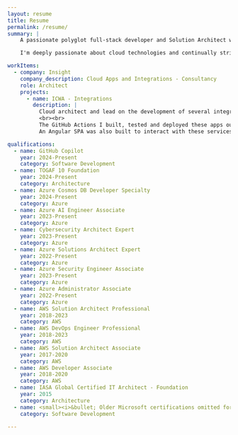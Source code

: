 ```yaml
---
layout: resume
title: Resume
permalink: /resume/
summary: |
    A passionate polyglot full-stack developer and Solution Architect with over 25 years of development experience, specializing in scalable, high-performant cloud solutions across diverse industries. I've led the architecture and development of numerous cloud-based projects, notably an Azure integration project for an Australian government organization that had to handle vast volumes of streaming data, which needed to be accurately ingested and reported on, with life-critical implications. This involved meeting demanding throughput requirements, while ensuring all functional and remaining non-functional requirements are met.<br><br>

    I'm deeply passionate about cloud technologies and continually striving to enhance my knowledge and skills in this field, as demonstrated by the numerous certifications I've earned across both Azure and AWS. I've built DevOps pipelines for the projects I've worked on, including those that provision all necessary cloud resources (via Infrastructure-as-Code), as well as pipelines for building, testing, and deploying developed applications. Throughout, ensuring adherence to the pillars of the Well-Architected Framework, delivering secure, reliable, performant, cost-effective, and resilient systems. Most of my experience has been in software development, where I adhere to a TDD approach that fosters decoupled, testable, and maintainable SOLID code.<br><br>

workItems:
  - company: Insight
    company_description: Cloud Apps and Integrations - Consultancy
    role: Architect
    projects:
      - name: ICWA - Integrations
        description: |
          Cloud architect and lead on the development of several integrations built within their Azure tenancy. The solution comprised several Function and Logic Apps scoped to a particular function of the business, which made sense having them contained within a GitHub repo (mono). The applications were developed using an event-driven architecture, where Azure Service Bus was the message broker of choice. The Outbox pattern aided in ensuring data consistency across domains, especially where integration events needed to be published (via Service Bus Topics) across service boundaries. The C# solutions for each of the Function & Logic apps followed a Clean architecture project structure, while Nuget packages were used to share code (keeping it DRY).
          <br><br>
          The GitHub Actions I built, tested and deployed these apps out to the relevant environment, depending on the progression of the commit. A commit could be deployed to DEV through a feature branch for further developer testing, but higher environments had stricter control via approval gates and specially designated branches (release for TEST and main from PROD).<br><br>
          An Angular SPA was also built to interact with these services via a secure API (using OAuth2 via Azure App Registrations that were created for both frontend and backends).

qualifications:
  - name: GitHub Copilot
    year: 2024-Present
    category: Software Development
  - name: TOGAF 10 Foundation
    year: 2024-Present
    category: Architecture
  - name: Azure Cosmos DB Developer Specialty
    year: 2024-Present
    category: Azure
  - name: Azure AI Engineer Associate
    year: 2023-Present
    category: Azure
  - name: Cybersecurity Architect Expert
    year: 2023-Present
    category: Azure
  - name: Azure Solutions Architect Expert
    year: 2022-Present
    category: Azure
  - name: Azure Security Engineer Associate
    year: 2023-Present
    category: Azure
  - name: Azure Administrator Associate
    year: 2022-Present
    category: Azure
  - name: AWS Solution Architect Professional
    year: 2018-2023
    category: AWS
  - name: AWS DevOps Engineer Professional
    year: 2018-2023
    category: AWS
  - name: AWS Solution Architect Associate
    year: 2017-2020 
    category: AWS
  - name: AWS Developer Associate
    year: 2018-2020
    category: AWS
  - name: IASA Global Certified IT Architect - Foundation
    year: 2015
    category: Architecture
  - name: <small><i>&bullet; Older Microsoft certifications omitted for brevity</i></small>
    category: Software Development

---
```


